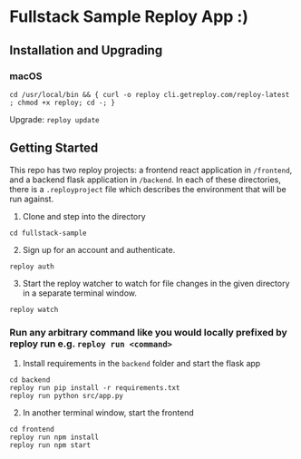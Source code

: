 # Fullstack Sample Reploy App :) 

## Installation and Upgrading

### macOS

```
cd /usr/local/bin && { curl -o reploy cli.getreploy.com/reploy-latest ; chmod +x reploy; cd -; }
```

Upgrade:
`reploy update`

## Getting Started

This repo has two reploy projects: a frontend react application in `/frontend`, and a backend flask application in `/backend`. In each of these directories, there is a `.reployproject` file which describes the environment that will be run against.

1. Clone and step into the directory
```
cd fullstack-sample
```
2. Sign up for an account and authenticate.
```
reploy auth
```
3. Start the reploy watcher to watch for file changes in the given directory in a separate terminal window.
```
reploy watch
```
### Run any arbitrary command like you would locally prefixed by reploy run e.g. `reploy run <command>`

1. Install requirements in the `backend` folder and start the flask app
```
cd backend
reploy run pip install -r requirements.txt
reploy run python src/app.py
```
2. In another terminal window, start the frontend
```
cd frontend
reploy run npm install
reploy run npm start
```
